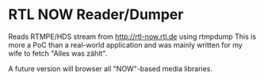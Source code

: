 RTL NOW Reader/Dumper
=================

Reads RTMPE/HDS stream from http://rtl-now.rtl.de using rtmpdump
This is more a PoC than a real-world application and was mainly written for my wife to fetch "Alles was zählt".

A future version will browser all "NOW"-based media libraries.
